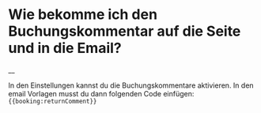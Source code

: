 #  Wie bekomme ich den Buchungskommentar auf die Seite und in die Email?

__

In den Einstellungen kannst du die Buchungskommentare aktivieren. In den email
Vorlagen musst du dann folgenden Code einfügen: <span v-pre>`{{booking:returnComment}}`</span>

